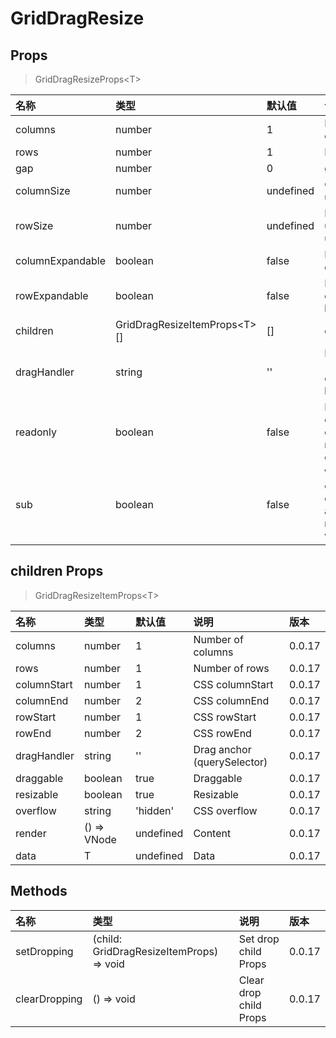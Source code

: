 # GridDragResize

## Props

> GridDragResizeProps&lt;T&gt;

| 名称             | 类型                               | 默认值    | 说明                                                                       | 版本   |
| :--------------- | :--------------------------------- | :-------- | :------------------------------------------------------------------------- | :----- |
| columns          | number                             | 1         | Number of columns                                                          | 0.0.17 |
| rows             | number                             | 1         | Number of rows                                                             | 0.0.17 |
| gap              | number                             | 0         | gap size                                                                   | 0.0.17 |
| columnSize       | number                             | undefined | Column size, undefined as 1fr                                              | 0.0.17 |
| rowSize          | number                             | undefined | Row size, undefined undefined as 1fr                                       | 0.0.17 |
| columnExpandable | boolean                            | false     | Enable columns to expand to the right                                      | 0.0.17 |
| rowExpandable    | boolean                            | false     | Enable rows to expand to the bottom                                        | 0.0.17 |
| children         | GridDragResizeItemProps&lt;T&gt;[] | []        | children Props                                                             | 0.0.17 |
| dragHandler      | string                             | ''        | Drag anchor (querySelector), children has higher priority                  | 0.0.17 |
| readonly         | boolean                            | false     | Readonly, true will disable the draggable and resizable of children        | 0.0.17 |
| sub              | boolean                            | false     | Work as sub component, columnExpandable and rowExpandable will be disabled | 0.0.17 |

## children Props

> GridDragResizeItemProps&lt;T&gt;

| 名称        | 类型        | 默认值    | 说明                        | 版本   |
| :---------- | :---------- | :-------- | :-------------------------- | :----- |
| columns     | number      | 1         | Number of columns           | 0.0.17 |
| rows        | number      | 1         | Number of rows              | 0.0.17 |
| columnStart | number      | 1         | CSS columnStart             | 0.0.17 |
| columnEnd   | number      | 2         | CSS columnEnd               | 0.0.17 |
| rowStart    | number      | 1         | CSS rowStart                | 0.0.17 |
| rowEnd      | number      | 2         | CSS rowEnd                  | 0.0.17 |
| dragHandler | string      | ''        | Drag anchor (querySelector) | 0.0.17 |
| draggable   | boolean     | true      | Draggable                   | 0.0.17 |
| resizable   | boolean     | true      | Resizable                   | 0.0.17 |
| overflow    | string      | 'hidden'  | CSS overflow                | 0.0.17 |
| render      | () => VNode | undefined | Content                     | 0.0.17 |
| data        | T           | undefined | Data                        | 0.0.17 |

## Methods

| 名称          | 类型                                        | 说明                   | 版本   |
| :------------ | :------------------------------------------ | :--------------------- | :----- |
| setDropping   | (child: GridDragResizeItemProps) =&gt; void | Set drop child Props   | 0.0.17 |
| clearDropping | () =&gt; void                               | Clear drop child Props | 0.0.17 |
